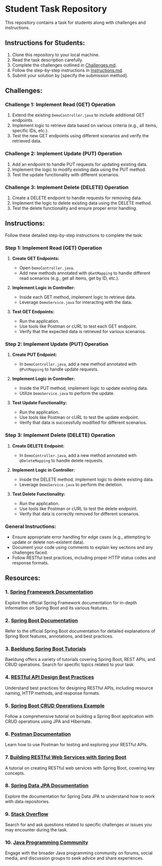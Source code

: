 # Student Task Repository

This repository contains a task for students along with challenges and instructions.


## Instructions for Students:

1. Clone this repository to your local machine.
2. Read the task description carefully.
3. Complete the challenges outlined in [Challenges.md](Challenges.md).
4. Follow the step-by-step instructions in [Instructions.md](Instructions.md).
5. Submit your solution by [specify the submission method].

## Challenges:
### Challenge 1: Implement Read (GET) Operation
1. Extend the existing `DemoController.java` to include additional GET endpoints.
2. Implement logic to retrieve data based on various criteria (e.g., all items, specific IDs, etc.).
3. Test the new GET endpoints using different scenarios and verify the retrieved data.

### Challenge 2: Implement Update (PUT) Operation
1. Add an endpoint to handle PUT requests for updating existing data.
2. Implement the logic to modify existing data using the PUT method.
3. Test the update functionality with different scenarios.

### Challenge 3: Implement Delete (DELETE) Operation
1. Create a DELETE endpoint to handle requests for removing data.
2. Implement the logic to delete existing data using the DELETE method.
3. Test the delete functionality and ensure proper error handling.

## Instructions:
Follow these detailed step-by-step instructions to complete the task:

### Step 1: Implement Read (GET) Operation

1. **Create GET Endpoints:**
   - Open `DemoController.java`.
   - Add new methods annotated with `@GetMapping` to handle different read scenarios (e.g., get all items, get by ID, etc.).

2. **Implement Logic in Controller:**
   - Inside each GET method, implement logic to retrieve data.
   - Leverage `DemoService.java` for interacting with the data.

3. **Test GET Endpoints:**
   - Run the application.
   - Use tools like Postman or cURL to test each GET endpoint.
   - Verify that the expected data is retrieved for various scenarios.

### Step 2: Implement Update (PUT) Operation

1. **Create PUT Endpoint:**
   - In `DemoController.java`, add a new method annotated with `@PutMapping` to handle update requests.

2. **Implement Logic in Controller:**
   - Inside the PUT method, implement logic to update existing data.
   - Utilize `DemoService.java` to perform the update.

3. **Test Update Functionality:**
   - Run the application.
   - Use tools like Postman or cURL to test the update endpoint.
   - Verify that data is successfully modified for different scenarios.

### Step 3: Implement Delete (DELETE) Operation

1. **Create DELETE Endpoint:**
   - In `DemoController.java`, add a new method annotated with `@DeleteMapping` to handle delete requests.

2. **Implement Logic in Controller:**
   - Inside the DELETE method, implement logic to delete existing data.
   - Leverage `DemoService.java` to perform the deletion.

3. **Test Delete Functionality:**
   - Run the application.
   - Use tools like Postman or cURL to test the delete endpoint.
   - Verify that data is correctly removed for different scenarios.

### General Instructions:

- Ensure appropriate error handling for edge cases (e.g., attempting to update or delete non-existent data).
- Document your code using comments to explain key sections and any challenges faced.
- Follow RESTful best practices, including proper HTTP status codes and response formats.
## Resources:
### 1. [Spring Framework Documentation](https://spring.io/guides)
Explore the official Spring Framework documentation for in-depth information on Spring Boot and its various features.

### 2. [Spring Boot Documentation](https://docs.spring.io/spring-boot/docs/current/reference/htmlsingle/)
Refer to the official Spring Boot documentation for detailed explanations of Spring Boot features, annotations, and best practices.

### 3. [Baeldung Spring Boot Tutorials](https://www.baeldung.com/)
Baeldung offers a variety of tutorials covering Spring Boot, REST APIs, and CRUD operations. Search for specific topics related to your task.

### 4. [RESTful API Design Best Practices](https://restfulapi.net/)
Understand best practices for designing RESTful APIs, including resource naming, HTTP methods, and response formats.

### 5. [Spring Boot CRUD Operations Example](https://www.javaguides.net/2018/09/spring-boot-2-jpa-hibernate-5-crud-restful-api-tutorial.html)
Follow a comprehensive tutorial on building a Spring Boot application with CRUD operations using JPA and Hibernate.

### 6. [Postman Documentation](https://learning.postman.com/docs/getting-started/introduction/)
Learn how to use Postman for testing and exploring your RESTful APIs.

### 7. [Building RESTful Web Services with Spring Boot](https://www.baeldung.com/spring-boot-restful-web-services)
A tutorial on creating RESTful web services with Spring Boot, covering key concepts.

### 8. [Spring Data JPA Documentation](https://docs.spring.io/spring-data/jpa/docs/current/reference/html/)
Explore the documentation for Spring Data JPA to understand how to work with data repositories.

### 9. [Stack Overflow](https://stackoverflow.com/)
Search for and ask questions related to specific challenges or issues you may encounter during the task.

### 10. [Java Programming Community](#)
Engage with the broader Java programming community on forums, social media, and discussion groups to seek advice and share experiences.

